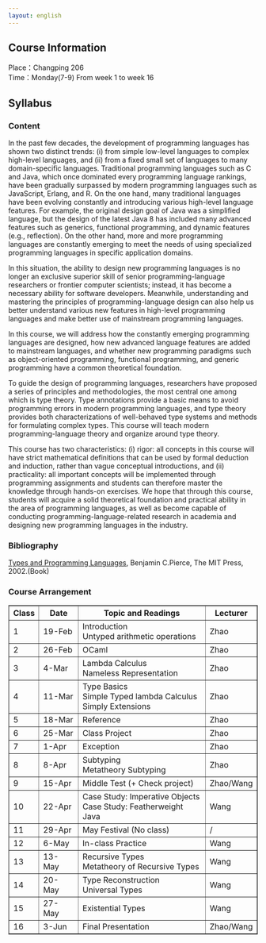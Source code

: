 ```yaml
---
layout: english
---
```


## Course Information

Place：Changping 206<br>
Time：Monday(7-9) From week 1 to week 16

## Syllabus

### Content
In the past few decades, the development of programming languages has shown two distinct trends: (i) from simple low-level languages to complex high-level languages, and (ii) from a fixed small set of languages to many domain-specific languages. Traditional programming languages such as C and Java, which once dominated every programming language rankings, have been gradually surpassed by modern programming languages such as JavaScript, Erlang, and R. On the one hand, many traditional languages have been evolving constantly and introducing various high-level language features. For example, the original design goal of Java was a simplified language, but the design of the latest Java 8 has included many advanced features such as generics, functional programming, and dynamic features (e.g., reflection). On the other hand, more and more programming languages are constantly emerging to meet the needs of using specialized programming languages in specific application domains.<br>

In this situation, the ability to design new programming languages is no longer an exclusive superior skill of senior programming-language researchers or frontier computer scientists; instead, it has become a necessary ability for software developers. Meanwhile, understanding and mastering the principles of programming-language design can also help us better understand various new features in high-level programming languages and make better use of mainstream programming languages.<br>

In this course, we will address how the constantly emerging programming languages are designed, how new advanced language features are added to mainstream languages, and whether new programming paradigms such as object-oriented programming, functional programming, and generic programming have a common theoretical foundation.<br>

To guide the design of programming languages, researchers have proposed a series of principles and methodologies, the most central one among which is type theory. Type annotations provide a basic means to avoid programming errors in modern programming languages, and type theory provides both characterizations of well-behaved type systems and methods for formulating complex types. This course will teach modern programming-language theory and organize around type theory.<br>

This course has two characteristics: (i) rigor: all concepts in this course will have strict mathematical definitions that can be used by formal deduction and induction, rather than vague conceptual introductions, and (ii) practicality: all important concepts will be implemented through programming assignments and students can therefore master the knowledge through hands-on exercises. We hope that through this course, students will acquire a solid theoretical foundation and practical ability in the area of programming languages, as well as become capable of conducting programming-language-related research in academia and designing new programming languages in the industry.<br>

### Bibliography

[Types and Programming Languages](https://www.cis.upenn.edu/~bcpierce/tapl/), Benjamin C.Pierce, The MIT Press, 2002.(Book)

### Course Arrangement

<table border="1" cellspacing="1">
    <thead>
        <tr>
            <th>Class</th>
            <th>Date</th>
            <th>Topic and Readings</th>
            <th>Lecturer</th>
        </tr>
    </thead>
    <tbody>
        <tr>
            <td>1</td>
            <td>19-Feb</td>
            <td>Introduction<br>Untyped arithmetic operations</td>
            <td>Zhao</td>
        </tr>
               <tr>
            <td>2</td>
            <td>26-Feb</td>
            <td>OCaml</td>
            <td>Zhao</td>
        </tr>
        <tr>
            <td>3</td>
            <td>4-Mar</td>
            <td>Lambda Calculus<br>Nameless Representation</td>
            <td>Zhao</td>
        </tr>
        <tr>
            <td>4</td>
            <td>11-Mar</td>
            <td>Type Basics<br>Simple Typed lambda Calculus<br>Simply Extensions</td>
            <td>Zhao</td>
        </tr>
        <tr>
            <td>5</td>
            <td>18-Mar</td>
            <td>Reference</td>
            <td>Zhao</td>
        </tr>
        <tr>
            <td>6</td>
            <td>25-Mar</td>
            <td>Class Project</td>
            <td>Zhao</td>
        </tr>
        <tr>
            <td>7</td>
            <td>1-Apr</td>
            <td>Exception</td>
            <td>Zhao</td>
        </tr>
        <tr>
            <td>8</td>
            <td>8-Apr</td>
            <td>Subtyping<br>Metatheory Subtyping</td>
            <td>Zhao</td>
        </tr>
        <tr>
            <td>9</td>
            <td>15-Apr</td>
            <td>Middle Test (+ Check project)</td>
            <td>Zhao/Wang</td>
        </tr>
        <tr>
            <td>10</td>
            <td>22-Apr</td>
            <td>Case Study: Imperative Objects<br>Case Study: Featherweight Java</td>
            <td>Wang</td>
        </tr>
        <tr>
            <td>11</td>
            <td>29-Apr</td>
            <td>May Festival (No class)</td>
            <td>/</td>
        </tr>
        <tr>
            <td>12</td>
            <td>6-May</td>
            <td>In-class Practice</td>
            <td>Wang</td>
        </tr>
        <tr>
            <td>13</td>
            <td>13-May</td>
            <td>Recursive Types<br>Metatheory of Recursive Types</td>
            <td>Wang</td>
        </tr>
        <tr>
            <td>14</td>
            <td>20-May</td>
            <td>Type Reconstruction<br>Universal Types</td>
            <td>Wang</td>
        </tr>
        <tr>
            <td>15</td>
            <td>27-May</td>
            <td>Existential Types</td>
            <td>Wang</td>
        </tr>
        <tr>
            <td>16</td>
            <td>3-Jun</td>
            <td>Final Presentation</td>
            <td>Zhao/Wang</td>
        </tr>    
    </tbody>
</table>
